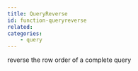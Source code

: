 ```yaml
---
title: QueryReverse
id: function-queryreverse
related:
categories:
    - query
---
```


reverse the row order of a complete query
